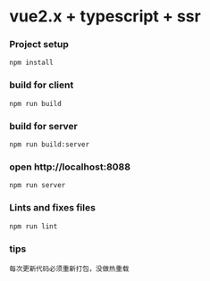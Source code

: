 # vue2.x + typescript + ssr

### Project setup
```
npm install
```

### build for client
```
npm run build
```

### build for server
```
npm run build:server
```

### open http://localhost:8088
```
npm run server
```

### Lints and fixes files
```
npm run lint
```

### tips
```
每次更新代码必须重新打包，没做热重载
```
